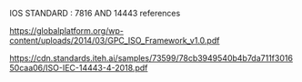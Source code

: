 IOS STANDARD : 7816 AND 14443 references

https://globalplatform.org/wp-content/uploads/2014/03/GPC_ISO_Framework_v1.0.pdf

https://cdn.standards.iteh.ai/samples/73599/78cb3949540b4b7da711f301650caa06/ISO-IEC-14443-4-2018.pdf
